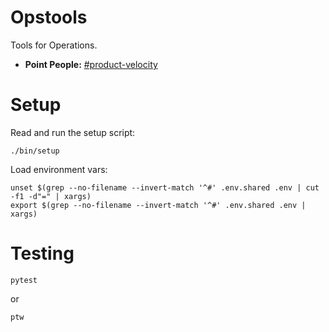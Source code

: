 # Opstools

Tools for Operations.

* __Point People:__ [#product-velocity][velocity_channel]

# Setup

Read and run the setup script:
```
./bin/setup
```

Load environment vars:
```
unset $(grep --no-filename --invert-match '^#' .env.shared .env | cut -f1 -d"=" | xargs)
export $(grep --no-filename --invert-match '^#' .env.shared .env | xargs)
```

# Testing

```
pytest
```

or

```
ptw
```

[velocity_channel]: https://artsy.slack.com/messages/product-velocity "#product-velocity Slack Channel"
